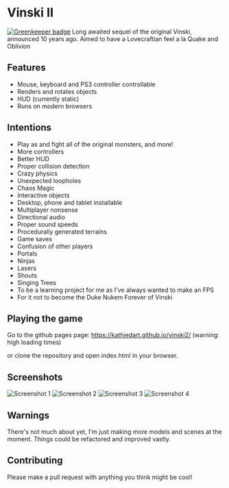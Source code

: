 # Vinski II

[![Greenkeeper badge](https://badges.greenkeeper.io/kathiedart/vinski2.svg)](https://greenkeeper.io/)
Long awaited sequel of the original Vinski, announced 10 years ago.
Aimed to have a Lovecraftian feel a la Quake and Oblivion

## Features
* Mouse, keyboard and PS3 controller controllable
* Renders and rotates objects
* HUD (currently static)
* Runs on modern browsers

## Intentions
* Play as and fight all of the original monsters, and more!
* More controllers
* Better HUD
* Proper collision detection
* Crazy physics
* Unexpected loopholes
* Chaos Magic
* Interactive objects
* Desktop, phone and tablet installable
* Multiplayer nonsense
* Directional audio
* Proper sound speeds
* Procedurally generated terrains
* Game saves
* Confusion of other players
* Portals
* Ninjas
* Lasers
* Shouts
* Singing Trees
* To be a learning project for me as I've always wanted to make an FPS
* For it not to become the Duke Nukem Forever of Vinski

## Playing the game
Go to the github pages page:
https://kathiedart.github.io/vinski2/ (warning: high loading times)

or clone the repository and open index.html in your browser.

## Screenshots
![Screenshot 1](https://kathiedart.github.io/vinski2/img/screenshot1.png)
![Screenshot 2](https://kathiedart.github.io/vinski2/img/screenshot2.png)
![Screenshot 3](https://kathiedart.github.io/vinski2/img/screenshot3.png)
![Screenshot 4](https://kathiedart.github.io/vinski2/img/screenshot4.png)

## Warnings
There's not much about yet, I'm just making more models and scenes at the moment.
Things could be refactored and improved vastly.

## Contributing
Please make a pull request with anything you think might be cool!
